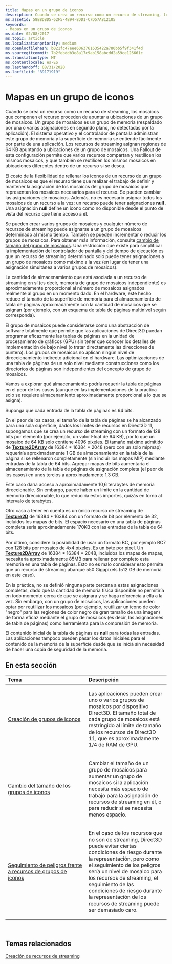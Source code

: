 ```yaml
---
title: Mapas en un grupo de iconos
description: Cuando se crea un recurso como un recurso de streaming, los mosaicos que componen el recurso proceden de apuntar a ubicaciones de un grupo de mosaicos. Un grupo de mosaicos es un grupo de memoria (respaldado por una o varias asignaciones en segundo plano, no detectadas por la aplicación).
ms.assetid: 58B8DBD5-62F5-4B94-8DD1-C7D57A812185
keywords:
- Mapas en un grupo de iconos
ms.date: 02/08/2017
ms.topic: article
ms.localizationpriority: medium
ms.openlocfilehash: b021fc47eee6063761635422a780bb5f9f341f4d
ms.sourcegitcommit: 7b2febddb3e8a17c9ab158abcdd2a59ce126661c
ms.translationtype: MT
ms.contentlocale: es-ES
ms.lasthandoff: 08/31/2020
ms.locfileid: "89171919"
---
```

# <a name="mappings-are-into-a-tile-pool"></a>Mapas en un grupo de iconos


Cuando se crea un recurso como un recurso de streaming, los mosaicos que componen el recurso proceden de apuntar a ubicaciones de un grupo de mosaicos. Un grupo de mosaicos es un grupo de memoria (respaldado por una o varias asignaciones en segundo plano, no detectadas por la aplicación). El sistema operativo y el controlador de pantalla administran este grupo de memoria y la superficie de memoria se entiende fácilmente por parte de una aplicación. Los recursos de streaming asignan regiones de 64 KB apuntando a ubicaciones de un grupo de mosaicos. Una Fallout de esta configuración permite que varios recursos compartan y reutilicen los mismos mosaicos, y que también se reutilicen los mismos mosaicos en ubicaciones diferentes dentro de un recurso si se desea.

El costo de la flexibilidad de rellenar los iconos de un recurso de un grupo de mosaicos es que el recurso tiene que realizar el trabajo de definir y mantener la asignación de los mosaicos del grupo de mosaicos que representan los mosaicos necesarios para el recurso. Se pueden cambiar las asignaciones de mosaicos. Además, no es necesario asignar todos los mosaicos de un recurso a la vez; un recurso puede tener asignaciones **null** . Una asignación **null** define un icono como no disponible desde el punto de vista del recurso que tiene acceso a él.

Se pueden crear varios grupos de mosaicos y cualquier número de recursos de streaming puede asignarse a un grupo de mosaicos determinado al mismo tiempo. También se pueden incrementar o reducir los grupos de mosaicos. Para obtener más información, consulte [cambio de tamaño del grupo de mosaicos](tile-pool-resizing.md). Una restricción que existe para simplificar la implementación del controlador de pantalla y del tiempo de ejecución es que un recurso de streaming determinado solo puede tener asignaciones a un grupo de mosaicos como máximo a la vez (en lugar de tener una asignación simultánea a varios grupos de mosaicos).

La cantidad de almacenamiento que está asociada a un recurso de streaming en sí (es decir, memoria de grupo de mosaicos independiente) es aproximadamente proporcional al número de mosaicos asignados realmente al grupo en un momento dado. En el hardware, este hecho reduce el tamaño de la superficie de memoria para el almacenamiento de tabla de páginas aproximadamente con la cantidad de mosaicos que se asignan (por ejemplo, con un esquema de tabla de páginas multinivel según corresponda).

El grupo de mosaicos puede considerarse como una abstracción de software totalmente que permite que las aplicaciones de Direct3D puedan programar eficazmente las tablas de páginas en la unidad de procesamiento de gráficos (GPU) sin tener que conocer los detalles de implementación de bajo nivel (o tratar directamente las direcciones de puntero). Los grupos de mosaicos no aplican ningún nivel de direccionamiento indirecto adicional en el hardware. Las optimizaciones de una tabla de páginas de un solo nivel mediante construcciones como los directorios de páginas son independientes del concepto de grupo de mosaicos.

Vamos a explorar qué almacenamiento podría requerir la tabla de páginas en el peor de los casos (aunque en las implementaciones de la práctica solo se requiere almacenamiento aproximadamente proporcional a lo que se asigna).

Suponga que cada entrada de la tabla de páginas es 64 bits.

En el peor de los casos, el tamaño de la tabla de páginas se ha alcanzado para una sola superficie, dados los límites de recursos en Direct3D 11, supongamos que se crea un recurso de streaming con un formato de 128 bits por elemento (por ejemplo, un valor Float de 64 KB), por lo que un mosaico de 64 KB solo contiene 4096 píxeles. El tamaño máximo admitido de [**Texture2DArray**](/windows/desktop/direct3dhlsl/sm5-object-texture2darray) de 16384 \* 16384 \* 2048 (pero con un solo mipmap) requeriría aproximadamente 1 GB de almacenamiento en la tabla de la página si se rellenaron completamente (sin incluir los mapas MIP) mediante entradas de la tabla de 64 bits. Agregar mapas de bits aumentaría el almacenamiento de la tabla de páginas de asignación completa (el peor de los casos) en unos tercios a aproximadamente 1,3 GB.

Este caso daría acceso a aproximadamente 10,6 terabytes de memoria direccionable. Sin embargo, puede haber un límite en la cantidad de memoria direccionable, lo que reduciría estos importes, quizás en torno al intervalo de terabytes.

Otro caso a tener en cuenta es un único recurso de streaming de [**Texture2D**](/windows/desktop/direct3dhlsl/sm5-object-texture2d) de 16384 \* 16384 con un formato de bit por elemento de 32, incluidos los mapas de bits. El espacio necesario en una tabla de páginas completa sería aproximadamente 170KB con las entradas de la tabla de 64 bits.

Por último, considere la posibilidad de usar un formato BC, por ejemplo BC7 con 128 bits por mosaico de 4x4 píxeles. Es un byte por píxel. Un [**Texture2DArray**](/windows/desktop/direct3dhlsl/sm5-object-texture2darray) de 16384 \* 16384 \* 2048, incluidos los mapas de mapas, necesitaría aproximadamente 85MB para rellenar por completo esta memoria en una tabla de páginas. Esto no es malo considerar esto permite que un recurso de streaming abarque 550 Gigapixels (512 GB de memoria en este caso).

En la práctica, no se definió ninguna parte cercana a estas asignaciones completas, dado que la cantidad de memoria física disponible no permitiría en todo momento cerca de que se asignara y se haga referencia a ella a la vez. Sin embargo, con un grupo de mosaicos, las aplicaciones pueden optar por reutilizar los mosaicos (por ejemplo, reutilizar un icono de color "negro" para las regiones de color negro de gran tamaño de una imagen) de forma eficaz mediante el grupo de mosaicos (es decir, las asignaciones de tabla de páginas) como herramienta para la compresión de memoria.

El contenido inicial de la tabla de páginas es **null** para todas las entradas. Las aplicaciones tampoco pueden pasar los datos iniciales para el contenido de la memoria de la superficie desde que se inicia sin necesidad de hacer una copia de seguridad de la memoria.

## <a name="span-idin-this-sectionspanin-this-section"></a><span id="in-this-section"></span>En esta sección


<table>
<colgroup>
<col width="50%" />
<col width="50%" />
</colgroup>
<thead>
<tr class="header">
<th align="left">Tema</th>
<th align="left">Descripción</th>
</tr>
</thead>
<tbody>
<tr class="odd">
<td align="left"><p><a href="tile-pool-creation.md">Creación de grupos de iconos</a></p></td>
<td align="left"><p>Las aplicaciones pueden crear uno o varios grupos de mosaicos por dispositivo Direct3D. El tamaño total de cada grupo de mosaicos está restringido al límite de tamaño de los recursos de Direct3D 11, que es aproximadamente 1/4 de RAM de GPU.</p></td>
</tr>
<tr class="even">
<td align="left"><p><a href="tile-pool-resizing.md">Cambio del tamaño de los grupos de iconos</a></p></td>
<td align="left"><p>Cambiar el tamaño de un grupo de mosaicos para aumentar un grupo de mosaicos si la aplicación necesita más espacio de trabajo para la asignación de recursos de streaming en él, o para reducir si se necesita menos espacio.</p></td>
</tr>
<tr class="odd">
<td align="left"><p><a href="hazard-tracking-versus-tile-pool-resources.md">Seguimiento de peligros frente a recursos de grupos de iconos</a></p></td>
<td align="left"><p>En el caso de los recursos que no son de streaming, Direct3D puede evitar ciertas condiciones de riesgo durante la representación, pero como el seguimiento de los peligros sería un nivel de mosaico para los recursos de streaming, el seguimiento de las condiciones de riesgo durante la representación de los recursos de streaming puede ser demasiado caro.</p></td>
</tr>
</tbody>
</table>

 

## <a name="span-idrelated-topicsspanrelated-topics"></a><span id="related-topics"></span>Temas relacionados


[Creación de recursos de streaming](creating-streaming-resources.md)

 

 